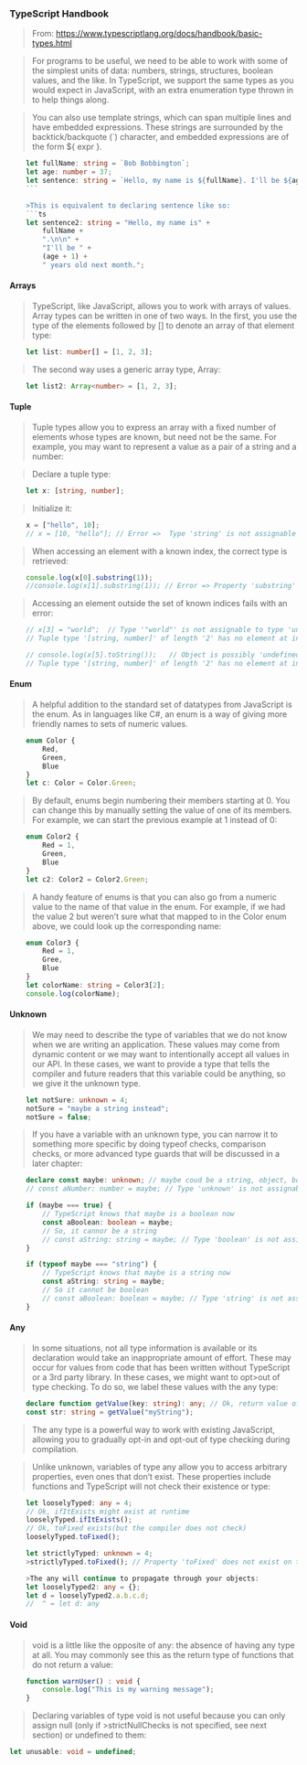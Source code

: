 
### TypeScript Handbook
>From: https://www.typescriptlang.org/docs/handbook/basic-types.html

>For programs to be useful, we need to be able to work with some of the simplest units of data: 
>numbers, strings, structures, boolean values, and the like. In TypeScript, we support the same 
>types as you would expect in JavaScript, with an extra enumeration type thrown in to help things along.

>You can also use template strings, which can span multiple lines and have embedded expressions. 
>These strings are surrounded by the backtick/backquote (`) character, and embedded expressions are of the form ${ expr }.

```ts
    let fullName: string = `Bob Bobbington`;
    let age: number = 37;
    let sentence: string = `Hello, my name is ${fullName}. I'll be ${age + 1} years old next month.`;
    ```

    >This is equivalent to declaring sentence like so:
    ```ts
    let sentence2: string = "Hello, my name is" +
        fullName +
        ".\n\n" +
        "I'll be " +
        (age + 1) +
        " years old next month.";
```

#### Arrays
>TypeScript, like JavaScript, allows you to work with arrays of values. Array types can be written in one of two ways. 
>In the first, you use the type of the elements followed by [] to denote an array of that element type:
```ts
    let list: number[] = [1, 2, 3];
```
>The second way uses a generic array type, Array<elemType>:
```ts
    let list2: Array<number> = [1, 2, 3];
```
#### Tuple
>Tuple types allow you to express an array with a fixed number of elements whose types are known, 
>but need not be the same. For example, you may want to represent a value as a pair of a string and a number:

>Declare a tuple type:
```ts
    let x: [string, number];
```
>Initialize it:
```ts
    x = ["hello", 10];
    // x = [10, "hello"]; // Error =>  Type 'string' is not assignable to type 'number'. // Type 'number' is not assignable to type 'string'.
```
>When accessing an element with a known index, the correct type is retrieved:
```ts
    console.log(x[0].substring(1));
    //console.log(x[1].substring(1)); // Error => Property 'substring' does not exist on type 'number'. 
```
>Accessing an element outside the set of known indices fails with an error:
```ts
    // x[3] = "world";  // Type '"world"' is not assignable to type 'undefined'. 
    // Tuple type '[string, number]' of length '2' has no element at index '3'

    // console.log(x[5].toString());   // Object is possibly 'undefined'
    // Tuple type '[string, number]' of length '2' has no element at index '5'.
```

#### Enum
>A helpful addition to the standard set of datatypes from JavaScript is the enum. As in languages like C#, 
>an enum is a way of giving more friendly names to sets of numeric values.
```ts
    enum Color {
        Red,
        Green,
        Blue
    }
    let c: Color = Color.Green;
```
>By default, enums begin numbering their members starting at 0. 
>You can change this by manually setting the value of one of its members. 
>For example, we can start the previous example at 1 instead of 0:
```ts
    enum Color2 {
        Red = 1,
        Green,
        Blue
    }
    let c2: Color2 = Color2.Green;
```

>A handy feature of enums is that you can also go from a numeric value to the name of that value in the enum. 
>For example, if we had the value 2 but weren’t sure what that mapped to in the Color enum above, we could look up the corresponding name:
```ts
    enum Color3 {
        Red = 1,
        Gree,
        Blue
    }
    let colorName: string = Color3[2];
    console.log(colorName);
```

#### Unknown
>We may need to describe the type of variables that we do not know when we are writing an application. 
>These values may come from dynamic content or we may want to intentionally accept all values in our API.
>In these cases, we want to provide a type that tells the compiler and future readers that this variable 
>could be anything, so we give it the unknown type.

```ts
    let notSure: unknown = 4;
    notSure = "maybe a string instead";
    notSure = false;
```
>If you have a variable with an unknown type, you can narrow it to something more specific by doing typeof checks, 
>comparison checks, or more advanced type guards that will be discussed in a later chapter:
```ts
    declare const maybe: unknown; // maybe coud be a string, object, boolean, number....
    // const aNumber: number = maybe; // Type 'unknown' is not assignable to type 'number'.

    if (maybe === true) {
        // TypeScript knows that maybe is a boolean now
        const aBoolean: boolean = maybe;
        // So, it cannor be a string
        // const aString: string = maybe; // Type 'boolean' is not assignable to type 'string'.
    }

    if (typeof maybe === "string") {
        // TypeScript knows that maybe is a string now
        const aString: string = maybe;
        // So it cannot be boolean
        // const aBoolean: boolean = maybe; // Type 'string' is not assignable to type 'boolean'.
    }
```

#### Any
>In some situations, not all type information is available or its declaration would take an 
>inappropriate amount of effort. These may occur for values from code that has been written 
>without TypeScript or a 3rd party library. In these cases, we might want to opt>out of type 
>checking. To do so, we label these values with the any type:

```ts
    declare function getValue(key: string): any; // Ok, return value of getValue is not checked,
    const str: string = getValue("myString");
```

>The any type is a powerful way to work with existing JavaScript, allowing you to gradually
>opt-in and opt-out of type checking during compilation.

>Unlike unknown, variables of type any allow you to access arbitrary properties, even ones 
>that don’t exist. These properties include functions and TypeScript will not check their
>existence or type:

```ts
    let looselyTyped: any = 4;
    // Ok, ifItExists might exist at runtime
    looselyTyped.ifItExists();
    // Ok, toFixed exists(but the compiler does not check)
    looselyTyped.toFixed();

    let strictlyTyped: unknown = 4;
    >strictlyTyped.toFixed(); // Property 'toFixed' does not exist on type 'unknown'.

    >The any will continue to propagate through your objects:
    let looselyTyped2: any = {};
    let d = looselyTyped2.a.b.c.d;
    //  ^ = let d: any
```
#### Void
>void is a little like the opposite of any: the absence of having any type at all. 
>You may commonly see this as the return type of functions that do not return a value:

```ts
    function warnUser() : void {
        console.log("This is my warning message");
    }
```
>Declaring variables of type void is not useful because you can only assign null 
>(only if >strictNullChecks is not specified, see next section) or undefined to them:
```ts
let unusable: void = undefined;